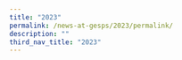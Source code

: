 ```yaml
---
title: "2023"
permalink: /news-at-gesps/2023/permalink/
description: ""
third_nav_title: "2023"
---
```

